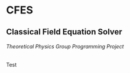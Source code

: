 # CFES
## Classical Field Equation Solver
###### Theoretical Physics Group Programming Project

Test
